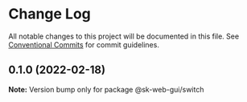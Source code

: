 # Change Log

All notable changes to this project will be documented in this file.
See [Conventional Commits](https://conventionalcommits.org) for commit guidelines.


## 0.1.0 (2022-02-18)

**Note:** Version bump only for package @sk-web-gui/switch
